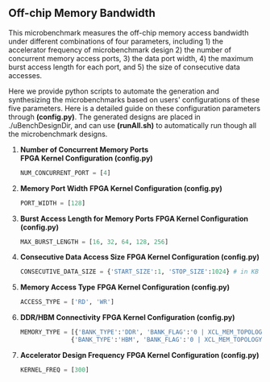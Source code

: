 ## Off-chip Memory Bandwidth
   This microbenchmark measures the off-chip memory access bandwidth under different combinations of four parameters, including 1) the accelerator frequency of microbenchmark design 2) the number of concurrent memory access ports, 3) the data port width, 4) the maximum burst access length for each port, and 5) the size of consecutive data accesses. 
   
   Here we provide python scripts to automate the generation and synthesizing the microbenchmarks based on users' configurations of these five parameters. Here is a detailed guide on these configuration parameters through **(config.py)**. The generated designs are placed in ./uBenchDesignDir, and can use **(runAll.sh)** to automatically run though all the microbenchmark designs.
   
1. **Number of Concurrent Memory Ports**     
    **FPGA Kernel Configuration (config.py)**
    ```python
    NUM_CONCURRENT_PORT = [4]
    ```
    
2. **Memory Port Width**
    **FPGA Kernel Configuration (config.py)**
    ```python
    PORT_WIDTH = [128]
    ```

3. **Burst Access Length for Memory Ports**
    **FPGA Kernel Configuration (config.py)**
    ```python
    MAX_BURST_LENGTH = [16, 32, 64, 128, 256]
    ```

4. **Consecutive Data Access Size**
    **FPGA Kernel Configuration (config.py)**
    ```python
    CONSECUTIVE_DATA_SIZE = {'START_SIZE':1, 'STOP_SIZE':1024} # in KB
    ```
    
5. **Memory Access Type**
    **FPGA Kernel Configuration (config.py)**
    ```python
   ACCESS_TYPE = ['RD', 'WR']
    ```

6. **DDR/HBM Connectivity**
    **FPGA Kernel Configuration (config.py)**
    ```python
   MEMORY_TYPE = [{'BANK_TYPE':'DDR', 'BANK_FLAG':'0 | XCL_MEM_TOPOLOGY', 'BANK_NAME':'DDR[0]', 'DEVICE_NAME':'xilinx_u200_xdma_201830_2'}, \
                  {'BANK_TYPE':'HBM', 'BANK_FLAG':'0 | XCL_MEM_TOPOLOGY', 'BANK_NAME':'HBM[0]', 'DEVICE_NAME':'xilinx_u280_xdma_201920_3'}]
    ```

7. **Accelerator Design Frequency**
    **FPGA Kernel Configuration (config.py)**
    ```python
    KERNEL_FREQ = [300]
    ```
